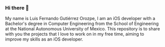 ### Hi there 👋
My name is Luis Fernando Gutiérrez Orozpe, I am an iOS developer with a Bachelor's degree in Computer Engineering from the School of Engineering at the National Autonomous University of Mexico. This repository is to share with you the projects that I love to work on in my free time, aiming to improve my skills as an iOS developer.

<!--
**LFernandoGO/LFernandoGO** is a ✨ _special_ ✨ repository because its `README.md` (this file) appears on your GitHub profile.

Here are some ideas to get you started:

- 🔭 I’m currently working on ...
- 🌱 I’m currently learning ...
- 👯 I’m looking to collaborate on ...
- 🤔 I’m looking for help with ...
- 💬 Ask me about ...
- 📫 How to reach me: ...
- 😄 Pronouns: ...
- ⚡ Fun fact: ...
-->
